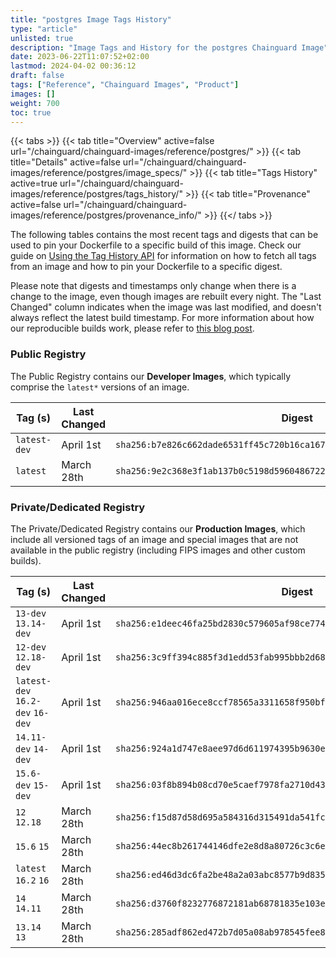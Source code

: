 ```yaml
---
title: "postgres Image Tags History"
type: "article"
unlisted: true
description: "Image Tags and History for the postgres Chainguard Image"
date: 2023-06-22T11:07:52+02:00
lastmod: 2024-04-02 00:36:12
draft: false
tags: ["Reference", "Chainguard Images", "Product"]
images: []
weight: 700
toc: true
---
```


{{< tabs >}}
{{< tab title="Overview" active=false url="/chainguard/chainguard-images/reference/postgres/" >}}
{{< tab title="Details" active=false url="/chainguard/chainguard-images/reference/postgres/image_specs/" >}}
{{< tab title="Tags History" active=true url="/chainguard/chainguard-images/reference/postgres/tags_history/" >}}
{{< tab title="Provenance" active=false url="/chainguard/chainguard-images/reference/postgres/provenance_info/" >}}
{{</ tabs >}}

The following tables contains the most recent tags and digests that can be used to pin your Dockerfile to a specific build of this image. Check our guide on [Using the Tag History API](/chainguard/chainguard-images/using-the-tag-history-api/) for information on how to fetch all tags from an image and how to pin your Dockerfile to a specific digest.

Please note that digests and timestamps only change when there is a change to the image, even though images are rebuilt every night. The "Last Changed" column indicates when the image was last modified, and doesn't always reflect the latest build timestamp. For more information about how our reproducible builds work, please refer to [this blog post](https://www.chainguard.dev/unchained/reproducing-chainguards-reproducible-image-builds).

### Public Registry
The Public Registry contains our **Developer Images**, which typically comprise the `latest*` versions of an image.

| Tag (s)       | Last Changed | Digest                                                                    |
|---------------|--------------|---------------------------------------------------------------------------|
|  `latest-dev` | April 1st    | `sha256:b7e826c662dade6531ff45c720b16ca167dd06b601925c0dad7fbb57d84d4561` |
|  `latest`     | March 28th   | `sha256:9e2c368e3f1ab137b0c5198d5960486722c8233311ca41dee175fdff72524e81` |


### Private/Dedicated Registry
The Private/Dedicated Registry contains our **Production Images**, which include all versioned tags of an image and special images that are not available in the public registry (including FIPS images and other custom builds).

| Tag (s)                           | Last Changed | Digest                                                                    |
|-----------------------------------|--------------|---------------------------------------------------------------------------|
|  `13-dev` `13.14-dev`             | April 1st    | `sha256:e1deec46fa25bd2830c579605af98ce77440de6925b5735f4b2d5187f2943ad0` |
|  `12-dev` `12.18-dev`             | April 1st    | `sha256:3c9ff394c885f3d1edd53fab995bbb2d68ba1a9324a3b2f7e4b04709039d6ce0` |
|  `latest-dev` `16.2-dev` `16-dev` | April 1st    | `sha256:946aa016ece8ccf78565a3311658f950bfc8ccd8f6030101b5099ebeb3ab623a` |
|  `14.11-dev` `14-dev`             | April 1st    | `sha256:924a1d747e8aee97d6d611974395b9630ec78b4a3ca0e20f976c0452b7e58fb3` |
|  `15.6-dev` `15-dev`              | April 1st    | `sha256:03f8b894b08cd70e5caef7978fa2710d4380d93d81dbc51612a7ed19616fbfb1` |
|  `12` `12.18`                     | March 28th   | `sha256:f15d87d58d695a584316d315491da541fc868f73e997f7ddc0274ab5af09f20f` |
|  `15.6` `15`                      | March 28th   | `sha256:44ec8b261744146dfe2e8d8a80726c3c6ea0d2225a5661d347083477da22bb4d` |
|  `latest` `16.2` `16`             | March 28th   | `sha256:ed46d3dc6fa2be48a2a03abc8577b9d83542dba582665fd389f28164e0a1a565` |
|  `14` `14.11`                     | March 28th   | `sha256:d3760f8232776872181ab68781835e103e2ac55d4fba838cfea877d25018b8ab` |
|  `13.14` `13`                     | March 28th   | `sha256:285adf862ed472b7d05a08ab978545fee89ad262b3163d194667cdad0816e499` |

